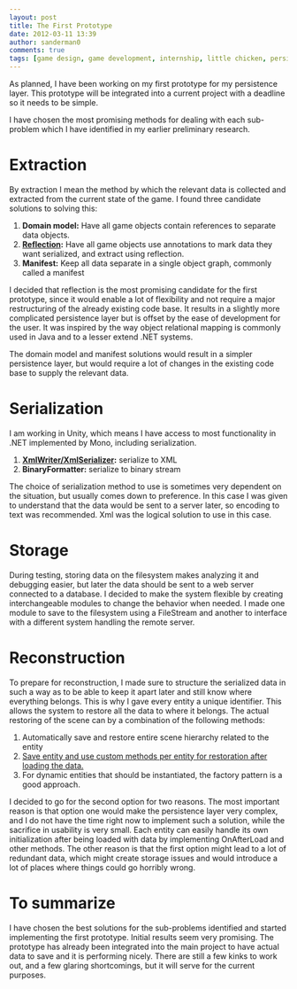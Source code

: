 ```yaml
---
layout: post
title: The First Prototype
date: 2012-03-11 13:39
author: sanderman0
comments: true
tags: [game design, game development, internship, little chicken, persistence, research, research subject, software-development]
---
```

As planned, I have been working on my first prototype for my persistence layer. This prototype will be integrated into a current project with a deadline so it needs to be simple.

I have chosen the most promising methods for dealing with each sub-problem which I have identified in my earlier preliminary research.
<h1>Extraction</h1>
By extraction I mean the method by which the relevant data is collected and extracted from the current state of the game. I found three candidate solutions to solving this:
<ol>
	<li><strong>Domain model:</strong> Have all game objects contain references to separate data objects.</li>
	<li><strong><span style="text-decoration:underline;">Reflection</span>:</strong> Have all game objects use annotations to mark data they want serialized, and extract using reflection.</li>
	<li><strong>Manifest:</strong> Keep all data separate in a single object graph, commonly called a manifest</li>
</ol>
I decided that reflection is the most promising candidate for the first prototype, since it would enable a lot of flexibility and not require a major restructuring of the already existing code base. It results in a slightly more complicated persistence layer but is offset by the ease of development for the user. It was inspired by the way object relational mapping is commonly used in Java and to a lesser extend .NET systems.

The domain model and manifest solutions would result in a simpler persistence layer, but would require a lot of changes in the existing code base to supply the relevant data.
<h1>Serialization</h1>
I am working in Unity, which means I have access to most functionality in .NET implemented by Mono, including serialization.
<ol>
	<li><strong><span style="text-decoration:underline;">XmlWriter/XmlSerializer</span>:</strong> serialize to XML</li>
	<li><strong>BinaryFormatter:</strong> serialize to binary stream</li>
</ol>
The choice of serialization method to use is sometimes very dependent on the situation, but usually comes down to preference. In this case I was given to understand that the data would be sent to a server later, so encoding to text was recommended. Xml was the logical solution to use in this case.
<h1>Storage</h1>
During testing, storing data on the filesystem makes analyzing it and debugging easier, but later the data should be sent to a web server connected to a database. I decided to make the system flexible by creating interchangeable modules to change the behavior when needed. I made one module to save to the filesystem using a FileStream and another to interface with a different system handling the remote server.
<h1>Reconstruction</h1>
To prepare for reconstruction, I made sure to structure the serialized data in such a way as to be able to keep it apart later and still know where everything belongs. This is why I gave every entity a unique identifier. This allows the system to restore all the data to where it belongs. The actual restoring of the scene can by a combination of the following methods:
<ol>
	<li>Automatically save and restore entire scene hierarchy related to the entity</li>
	<li><span style="text-decoration:underline;">Save entity and use custom methods per entity for restoration after loading the data.</span></li>
	<li>For dynamic entities that should be instantiated, the factory pattern is a good approach.</li>
</ol>
I decided to go for the second option for two reasons. The most important reason is that option one would make the persistence layer very complex, and I do not have the time right now to implement such a solution, while the sacrifice in usability is very small. Each entity can easily handle its own initialization after being loaded with data by implementing OnAfterLoad and other methods. The other reason is that the first option might lead to a lot of redundant data, which might create storage issues and would introduce a lot of places where things could go horribly wrong.
<h1>To summarize</h1>
I have chosen the best solutions for the sub-problems identified and started implementing the first prototype. Initial results seem very promising. The prototype has already been integrated into the main project to have actual data to save and it is performing nicely. There are still a few kinks to work out, and a few glaring shortcomings, but it will serve for the current purposes.
